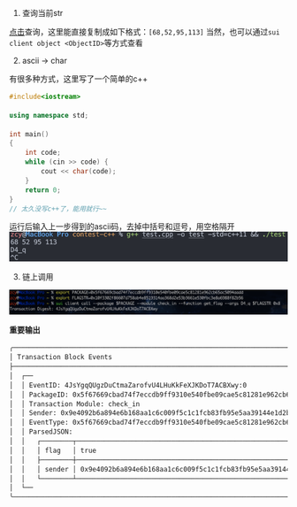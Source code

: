1. 查询当前str

[点击](https://testnet.suivision.xyz/object/0x10f3302f86607d758ab4e8519314aa368d2e53b3661e530fbc3e8a6988f82b56)查询，这里能直接复制成如下格式：`[68,52,95,113]`
当然，也可以通过`sui client object <ObjectID>`等方式查看

2. ascii -> char

有很多种方式，这里写了一个简单的c++

```c++
#include<iostream>

using namespace std;

int main()
{
    int code;
    while (cin >> code) {
        cout << char(code);
    }
    return 0;
}
// 太久没写c++了，能用就行~~
```

运行后输入上一步得到的ascii码，去掉中括号和逗号，用空格隔开
![ascii_to_char](ascii_to_char.png)

3. 链上调用

![CLI](CLI.png)

**重要输出**

```bash
╭──────────────────────────────────────────────────────────────────────────────────────────────────╮
│ Transaction Block Events                                                                         │
├──────────────────────────────────────────────────────────────────────────────────────────────────┤
│  ┌──                                                                                             │
│  │ EventID: 4JsYgqQUgzDuCtmaZarofvU4LHuKkFeXJKDoT7ACBXwy:0                                       │
│  │ PackageID: 0x5f67669cbad74f7eccdb9ff9310e540fbe09cae5c81281e962cb65ac5094aadd                 │
│  │ Transaction Module: check_in                                                                  │
│  │ Sender: 0x9e4092b6a894e6b168aa1c6c009f5c1c1fcb83fb95e5aa39144e1d2be4ee0d67                    │
│  │ EventType: 0x5f67669cbad74f7eccdb9ff9310e540fbe09cae5c81281e962cb65ac5094aadd::check_in::Flag │
│  │ ParsedJSON:                                                                                   │
│  │   ┌────────┬────────────────────────────────────────────────────────────────────┐             │
│  │   │ flag   │ true                                                               │             │
│  │   ├────────┼────────────────────────────────────────────────────────────────────┤             │
│  │   │ sender │ 0x9e4092b6a894e6b168aa1c6c009f5c1c1fcb83fb95e5aa39144e1d2be4ee0d67 │             │
│  │   └────────┴────────────────────────────────────────────────────────────────────┘             │
│  └──                                                                                             │
╰──────────────────────────────────────────────────────────────────────────────────────────────────╯
```